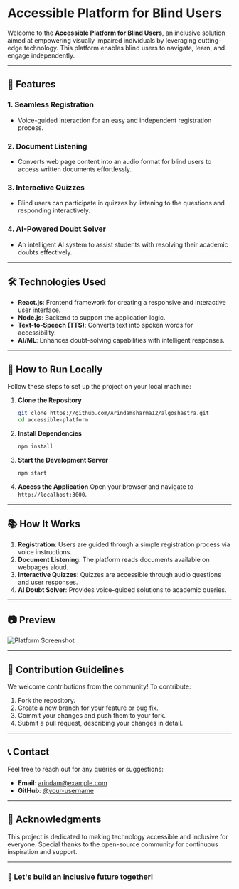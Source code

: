 # Accessible Platform for Blind Users

Welcome to the **Accessible Platform for Blind Users**, an inclusive solution aimed at empowering visually impaired individuals by leveraging cutting-edge technology. This platform enables blind users to navigate, learn, and engage independently.

---

## 🌟 Features

### 1. Seamless Registration
- Voice-guided interaction for an easy and independent registration process.

### 2. Document Listening
- Converts web page content into an audio format for blind users to access written documents effortlessly.

### 3. Interactive Quizzes
- Blind users can participate in quizzes by listening to the questions and responding interactively.

### 4. AI-Powered Doubt Solver
- An intelligent AI system to assist students with resolving their academic doubts effectively.

---

## 🛠️ Technologies Used

- **React.js**: Frontend framework for creating a responsive and interactive user interface.
- **Node.js**: Backend to support the application logic.
- **Text-to-Speech (TTS)**: Converts text into spoken words for accessibility.
- **AI/ML**: Enhances doubt-solving capabilities with intelligent responses.

---

## 🚀 How to Run Locally

Follow these steps to set up the project on your local machine:

1. **Clone the Repository**
   ```bash
   git clone https://github.com/Arindamsharma12/algoshastra.git
   cd accessible-platform
   ```

2. **Install Dependencies**
   ```bash
   npm install
   ```

3. **Start the Development Server**
   ```bash
   npm start
   ```

4. **Access the Application**
   Open your browser and navigate to `http://localhost:3000`.

---

## 📚 How It Works

1. **Registration**: Users are guided through a simple registration process via voice instructions.
2. **Document Listening**: The platform reads documents available on webpages aloud.
3. **Interactive Quizzes**: Quizzes are accessible through audio questions and user responses.
4. **AI Doubt Solver**: Provides voice-guided solutions to academic queries.

---

## 📷 Preview

![Platform Screenshot](https://via.placeholder.com/800x400.png?text=Screenshot+Coming+Soon)

---

## 🤝 Contribution Guidelines

We welcome contributions from the community! To contribute:

1. Fork the repository.
2. Create a new branch for your feature or bug fix.
3. Commit your changes and push them to your fork.
4. Submit a pull request, describing your changes in detail.

---

## 📞 Contact

Feel free to reach out for any queries or suggestions:

- **Email**: arindam@example.com
- **GitHub**: [@your-username](https://github.com/your-username)

---

## 🎉 Acknowledgments

This project is dedicated to making technology accessible and inclusive for everyone. Special thanks to the open-source community for continuous inspiration and support.

---

### 🌟 Let's build an inclusive future together!
